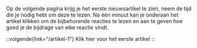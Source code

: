 Op de volgende pagina krijg je het eerste nieuwsartikel te zien, neem de tijd die je nodig hebt om deze te lezen. Na één minuut kan je onderaan het artikel klikken om de bijbehorende reacties te lezen en aan te geven hoe goed je de bijdrage van elke reactie vindt.

::volgende{link="/artikel-1"}
Klik hier voor het eerste artikel
::
